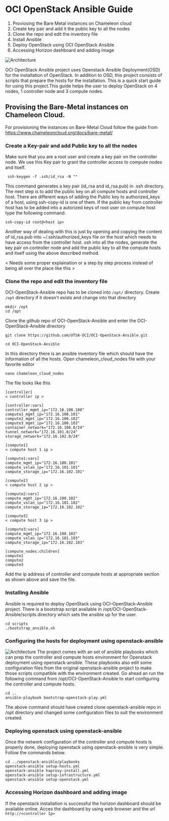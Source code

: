 # OCI OpenStack Ansible Guide

1. Proviosing the Bare Metal instances on Chameleon cloud 
2. Create key pair and add it the public key to all the nodes
3. Clone the repo and edit the inventory file
3. Install Ansible
4. Deploy OpenStack using OCI OpenStack Ansible
5. Accessing Horizon dashboard and adding image

![Architecture](https://github.com/UTSA-OCI/OCI-OpenStack-Ansible/blob/master/Docs/Figures/Slide3.jpg "Architecture" )

OCI OpenStack Ansible project uses Openstack Ansible Deployment(OSD) for the installation of OpenStack. In addition to OSD, this project consists of scripts that prepare the hosts for the installation. This is a quick start guide for using this project.This guide helps the user to deploy OpenStack on 4 nodes, 1 controller node and 3 compute nodes.  

## Provising the Bare-Metal instances on Chameleon Cloud.

For provisioning the instances on Bare-Metal Cloud follow the guide from https://www.chameleoncloud.org/docs/bare-metal/ 

### Create a Key-pair and add Public key to all the nodes
Make sure that you are a root user and create a key pair on the controller node. We use this Key pair to grant the controller access to compute nodes and itself. 
```
 ssh-keygen -f .ssh/id_rsa -N ""  
```
This command generates a key pair (id_rsa and id_rsa.pub) in .ssh directory. The next step is to add the public key on all compute hosts and controller host. There are different ways of adding the Public key to authorized_keys of a host, using ssh-copy-id is one of them. If the public key from controller host has to be added into a autorized keys of root user on compute host type the following command.
```
ssh-copy-id root@<host ip>
```
Another way of dealing with this is just by opening and copying the content of id_rsa.pub into ~/.ssh/authorized_keys file on the host which needs to have access from the controller host. ssh into all the nodes, generate the key pair on controller node and add the public key to all the compute hosts and itself using the above described method.

< Needs some proper explaination or a step by step process instead of being all over the place like this >

### Clone the repo and edit the inventory file
OCI-OpenStack-Ansible repo has to be cloned into ```/opt/``` directory. Create ```/opt``` directory if it doesn't exists and change into that directory
```
mkdir /opt
cd /opt
```
Clone the github repo of OCI-OpenStack-Ansible and enter the OCI-OpenStack-Ansible directory
```
git clone https://github.com/UTSA-OCI/OCI-OpenStack-Ansible.git

cd OCI-OpenStack-Ansible
```
In this directory there is an ansible inventory file which should have the information of all the hosts. Open chameleon_cloud_nodes file with your favorite editor
```
nano chameleon_cloud_nodes
```
The file looks like this
```
[controller]
< controller ip >

[controller:vars]
controller_mgmt_ip="172.16.100.100"
compute1_mgmt_ip="172.16.100.101"
compute2_mgmt_ip="172.16.100.102"
compute3_mgmt_ip="172.16.100.103"
container_network="172.16.100.0/24"
tunnel_network="172.16.101.0/24"
storage_network="172.16.102.0/24"

[compute1]
< compute host 1 ip >

[compute1:vars]
compute_mgmt_ip="172.16.100.101"
compute_vxlan_ip="172.16.101.101"
compute_storage_ip="172.16.102.101"

[compute2]
< compute host 2 ip >

[compute2:vars]
compute_mgmt_ip="172.16.100.102"
compute_vxlan_ip="172.16.101.102"
compute_storage_ip="172.16.102.102"

[compute3]
< compute host 3 ip >

[compute3:vars]
compute_mgmt_ip="172.16.100.103"
compute_vxlan_ip="172.16.101.103"
compute_storage_ip="172.16.102.103"

[compute_nodes:children]
compute1
compute2
compute3
```
Add the ip address of controller and compute hosts at appropriate section as shown above and save the file.

### Installing Ansible
Ansible is required to deploy OpenStack using OCI-OpenStack-Ansible project. There is a bootstrap script available in /opt/OCI-OpenStack-Ansible/scripts directory which sets the ansible up for the user.
```
cd scripts
./bootstrap_ansible.sh
```

### Configuring the hosts for deployment using openstack-ansible
![Architecture](https://github.com/UTSA-OCI/OCI-OpenStack-Ansible/blob/master/Docs/Figures/Slide1.jpg "Architecture" )
The project comes with an set of ansible playbooks which can prep the controller and compute hosts environment for Openstack deployment using openstack-ansible. These playbooks also edit some configuration files from the original openstack-ansible project to make those scripts compatible with the environment created. Go ahead an run the following command from /opt/OCI-OpenStack-Ansible to start configuring the controller and compute hosts.
```
cd ..
ansible-playbook bootstrap-openstack-play.yml
```
The above command should have created clone openstack-ansible repo in /opt directory and changed some configuration files to suit the environment created.

### Deploying openstack using openstack-ansible 
Once the network configuration of the controller and compute hosts is properly done, deploying openstack using openstack-ansible is very simple. Follow the commands below.

```
cd ../openstack-ansible/playbooks
openstack-ansible setup-hosts.yml
openstack-ansible haproxy-install.yml
openstack-ansible setup-infrastructure.yml 
openstack-ansible setup-openstack.yml 
```
### Accessing Horizon dashboard and adding image
If the openstack installation is successful the horizon dashboard should be available online. Acces the dashboard by using web browser and the url ```http://<controller Ip>```



